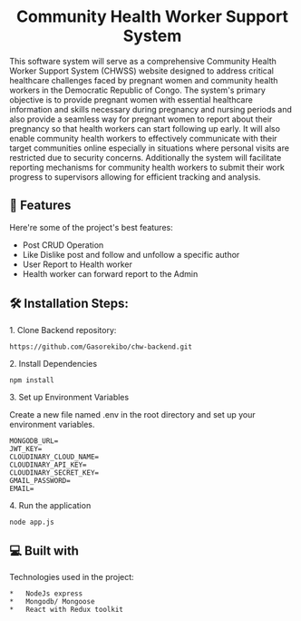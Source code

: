 <h1 align="center" id="title">Community Health Worker Support System</h1>

<p id="description">This software system will serve as a comprehensive Community Health Worker Support System (CHWSS) website designed to address critical healthcare challenges faced by pregnant women and community health workers in the Democratic Republic of Congo. The system's primary objective is to provide pregnant women with essential healthcare information and skills necessary during pregnancy and nursing periods and also provide a seamless way for pregnant women to report about their pregnancy so that health workers can start following up early. It will also enable community health workers to effectively communicate with their target communities online especially in situations where personal visits are restricted due to security concerns. Additionally the system will facilitate reporting mechanisms for community health workers to submit their work progress to supervisors allowing for efficient tracking and analysis.</p>

  
  
<h2>🧐 Features</h2>

Here're some of the project's best features:

*   Post CRUD Operation
*   Like Dislike post and follow and unfollow a specific author
*   User Report to Health worker
*   Health worker can forward report to the Admin

<h2>🛠️ Installation Steps:</h2>

<p>1. Clone Backend repository:</p>

```
https://github.com/Gasorekibo/chw-backend.git
```

<p>2. Install Dependencies</p>

```
npm install
```

<p>3. Set up Environment Variables</p>

<p>Create a new file named .env in the root directory and set up your environment variables.</p>

```
MONGODB_URL=
JWT_KEY=
CLOUDINARY_CLOUD_NAME=
CLOUDINARY_API_KEY=
CLOUDINARY_SECRET_KEY=
GMAIL_PASSWORD=
EMAIL=
 ``` 

  <p>4. Run the application </p>

  ```
node app.js

```
<h2>💻 Built with</h2>

Technologies used in the project:

```
*   NodeJs express
*   Mongodb/ Mongoose
*   React with Redux toolkit

```
